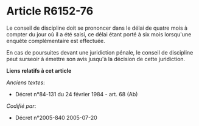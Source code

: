 # Article R6152-76

Le conseil de discipline doit se prononcer dans le délai de quatre mois à compter du jour où il a été saisi, ce délai étant
porté à six mois lorsqu'une enquête complémentaire est effectuée.

En cas de poursuites devant une juridiction pénale, le conseil de discipline peut surseoir à émettre son avis jusqu'à la
décision de cette juridiction.

**Liens relatifs à cet article**

_Anciens textes_:

  - Décret n°84-131 du 24 février 1984 - art. 68 (Ab)

_Codifié par_:

  - Décret n°2005-840 2005-07-20
